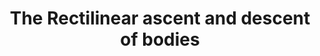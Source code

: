---
title: "The Rectilinear ascent and descent of bodies"
description: "We simplify Book 1 of  Principia Mathematica by Isaac Newton."
image: "/covers/principia.jpg"
---